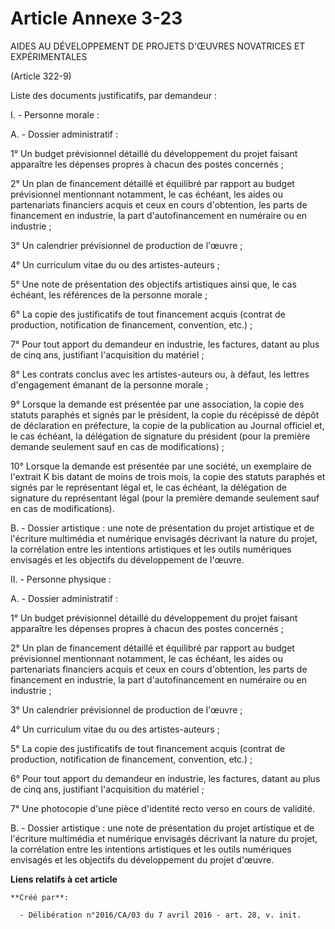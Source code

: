 # Article Annexe 3-23

AIDES AU DÉVELOPPEMENT DE PROJETS D'ŒUVRES NOVATRICES ET EXPÉRIMENTALES

(Article 322-9)

Liste des documents justificatifs, par demandeur :

I. - Personne morale :

A. - Dossier administratif :

1° Un budget prévisionnel détaillé du développement du projet faisant apparaître les dépenses propres à chacun des postes
concernés ;

2° Un plan de financement détaillé et équilibré par rapport au budget prévisionnel mentionnant notamment, le cas échéant, les
aides ou partenariats financiers acquis et ceux en cours d'obtention, les parts de financement en industrie, la part
d'autofinancement en numéraire ou en industrie ;

3° Un calendrier prévisionnel de production de l'œuvre ;

4° Un curriculum vitae du ou des artistes-auteurs ;

5° Une note de présentation des objectifs artistiques ainsi que, le cas échéant, les références de la personne morale ;

6° La copie des justificatifs de tout financement acquis (contrat de production, notification de financement, convention,
etc.) ;

7° Pour tout apport du demandeur en industrie, les factures, datant au plus de cinq ans, justifiant l'acquisition du
matériel ;

8° Les contrats conclus avec les artistes-auteurs ou, à défaut, les lettres d'engagement émanant de la personne morale ;

9° Lorsque la demande est présentée par une association, la copie des statuts paraphés et signés par le président, la copie
du récépissé de dépôt de déclaration en préfecture, la copie de la publication au Journal officiel et, le cas échéant, la
délégation de signature du président (pour la première demande seulement sauf en cas de modifications) ;

10° Lorsque la demande est présentée par une société, un exemplaire de l'extrait K bis datant de moins de trois mois, la
copie des statuts paraphés et signés par le représentant légal et, le cas échéant, la délégation de signature du représentant
légal (pour la première demande seulement sauf en cas de modifications).

B. - Dossier artistique : une note de présentation du projet artistique et de l'écriture multimédia et numérique envisagés
décrivant la nature du projet, la corrélation entre les intentions artistiques et les outils numériques envisagés et les
objectifs du développement de l'œuvre.

II. - Personne physique :

A. - Dossier administratif :

1° Un budget prévisionnel détaillé du développement du projet faisant apparaître les dépenses propres à chacun des postes
concernés ;

2° Un plan de financement détaillé et équilibré par rapport au budget prévisionnel mentionnant notamment, le cas échéant, les
aides ou partenariats financiers acquis et ceux en cours d'obtention, les parts de financement en industrie, la part
d'autofinancement en numéraire ou en industrie ;

3° Un calendrier prévisionnel de production de l'œuvre ;

4° Un curriculum vitae du ou des artistes-auteurs ;

5° La copie des justificatifs de tout financement acquis (contrat de production, notification de financement, convention,
etc.) ;

6° Pour tout apport du demandeur en industrie, les factures, datant au plus de cinq ans, justifiant l'acquisition du
matériel ;

7° Une photocopie d'une pièce d'identité recto verso en cours de validité.

B. - Dossier artistique : une note de présentation du projet artistique et de l'écriture multimédia et numérique envisagés
décrivant la nature du projet, la corrélation entre les intentions artistiques et les outils numériques envisagés et les
objectifs du développement du projet d'œuvre.

**Liens relatifs à cet article**

	**Créé par**:

	  - Délibération n°2016/CA/03 du 7 avril 2016 - art. 28, v. init.
